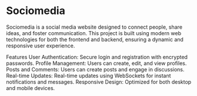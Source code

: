 <h1>Sociomedia</h1>
Sociomedia is a social media website designed to connect people, share ideas, and foster communication. This project is built using modern web technologies for both the frontend and backend, ensuring a dynamic and responsive user experience.

Features
User Authentication: Secure login and registration with encrypted passwords.
Profile Management: Users can create, edit, and view profiles.
Posts and Comments: Users can create posts and engage in discussions.
Real-time Updates: Real-time updates using WebSockets for instant notifications and messages.
Responsive Design: Optimized for both desktop and mobile devices.
